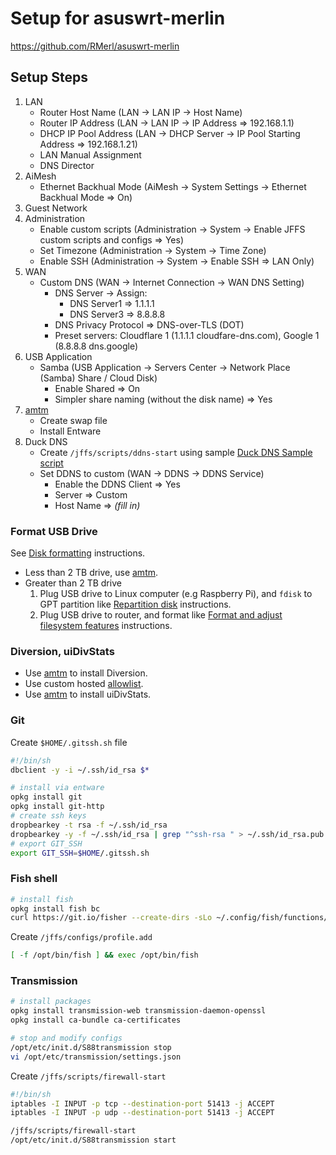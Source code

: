 # Setup for asuswrt-merlin
https://github.com/RMerl/asuswrt-merlin

## Setup Steps
1. LAN
    * Router Host Name (LAN -> LAN IP -> Host Name)
    * Router IP Address (LAN -> LAN IP -> IP Address => 192.168.1.1)
    * DHCP IP Pool Address (LAN -> DHCP Server -> IP Pool Starting Address => 192.168.1.21)
    * LAN Manual Assignment
    * DNS Director
1. AiMesh
    * Ethernet Backhual Mode (AiMesh -> System Settings -> Ethernet Backhual Mode => On)
1. Guest Network
1. Administration
    * Enable custom scripts (Administration -> System -> Enable JFFS custom scripts and configs	=> Yes)
    * Set Timezone (Administration -> System -> Time Zone)
    * Enable SSH (Administration -> System -> Enable SSH => LAN Only)
1. WAN
    * Custom DNS (WAN -> Internet Connection -> WAN DNS Setting)
      * DNS Server -> Assign:
        * DNS Server1 => 1.1.1.1
        * DNS Server3 => 8.8.8.8
      * DNS Privacy Protocol => DNS-over-TLS (DOT)
      * Preset servers: Cloudflare 1 (1.1.1.1 cloudfare-dns.com), Google 1 (8.8.8.8 dns.google)
1. USB Application
    * Samba (USB Application -> Servers Center -> Network Place (Samba) Share / Cloud Disk)
      * Enable Shared => On
      * Simpler share naming (without the disk name) => Yes
1. [amtm](https://diversion.ch/amtm.html)
    * Create swap file
    * Install Entware
1. Duck DNS
    * Create `/jffs/scripts/ddns-start` using sample [Duck DNS Sample script](https://github.com/RMerl/asuswrt-merlin.ng/wiki/DDNS-Sample-Scripts#duck-dns)
    * Set DDNS to custom (WAN -> DDNS -> DDNS Service)
      *  Enable the DDNS Client	=> Yes
      *  Server => Custom
      *  Host Name => *(fill in)*

### Format USB Drive

See [Disk formatting](https://github.com/RMerl/asuswrt-merlin.ng/wiki/Disk-formatting) instructions.

* Less than 2 TB drive, use [amtm](https://diversion.ch/amtm.html).
* Greater than 2 TB drive
  1. Plug USB drive to Linux computer (e.g Raspberry Pi), and `fdisk` to GPT partition like [Repartition disk](https://github.com/RMerl/asuswrt-merlin.ng/wiki/Disk-formatting#7-repartition-disk) instructions.
  2. Plug USB drive to router, and format like [Format and adjust filesystem features](https://github.com/RMerl/asuswrt-merlin.ng/wiki/Disk-formatting#8-format-and-adjust-filesystem-features) instructions.

### Diversion, uiDivStats

* Use [amtm](https://diversion.ch/amtm.html) to install Diversion.
* Use custom hosted [allowlist](https://raw.githubusercontent.com/johnkchiu/allowlist/master/domains/_full-list.txt).
* Use [amtm](https://diversion.ch/amtm.html) to install uiDivStats.

### Git
Create `$HOME/.gitssh.sh` file
```bash
#!/bin/sh
dbclient -y -i ~/.ssh/id_rsa $*
```

```bash
# install via entware
opkg install git
opkg install git-http
# create ssh keys
dropbearkey -t rsa -f ~/.ssh/id_rsa
dropbearkey -y -f ~/.ssh/id_rsa | grep "^ssh-rsa " > ~/.ssh/id_rsa.pub
# export GIT_SSH
export GIT_SSH=$HOME/.gitssh.sh
```

### Fish shell
```bash
# install fish
opkg install fish bc
curl https://git.io/fisher --create-dirs -sLo ~/.config/fish/functions/fisher.fish
```

Create `/jffs/configs/profile.add`
```bash
[ -f /opt/bin/fish ] && exec /opt/bin/fish
```

### Transmission
```bash
# install packages
opkg install transmission-web transmission-daemon-openssl
opkg install ca-bundle ca-certificates

# stop and modify configs
/opt/etc/init.d/S88transmission stop
vi /opt/etc/transmission/settings.json
```

Create `/jffs/scripts/firewall-start`
```bash
#!/bin/sh
iptables -I INPUT -p tcp --destination-port 51413 -j ACCEPT
iptables -I INPUT -p udp --destination-port 51413 -j ACCEPT
```

```bash
/jffs/scripts/firewall-start
/opt/etc/init.d/S88transmission start
```